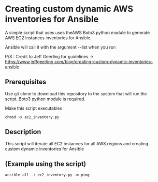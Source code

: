 # Creating custom dynamic AWS inventories for Ansible

A simple script that uses uses theAWS Boto3 python module to generate AWS EC2 Instances inventories for Ansible.

Ansible will call it with the argument --list when you run

P/S : Credit to Jeff Geerling for guidelines -> https://www.jeffgeerling.com/blog/creating-custom-dynamic-inventories-ansible

## Prerequisites
Use git clone to download this repository to the system that will run the script. Boto3 python module is required.

Make this script executables
```
chmod +x ec2_inventory.py

```
## Description
This script will iterate all EC2 instances for all AWS regions and creating custom dynamic inventories for Ansible

## (Example using the script)
```
ansible all -i ec2_inventory.py -m ping

```

